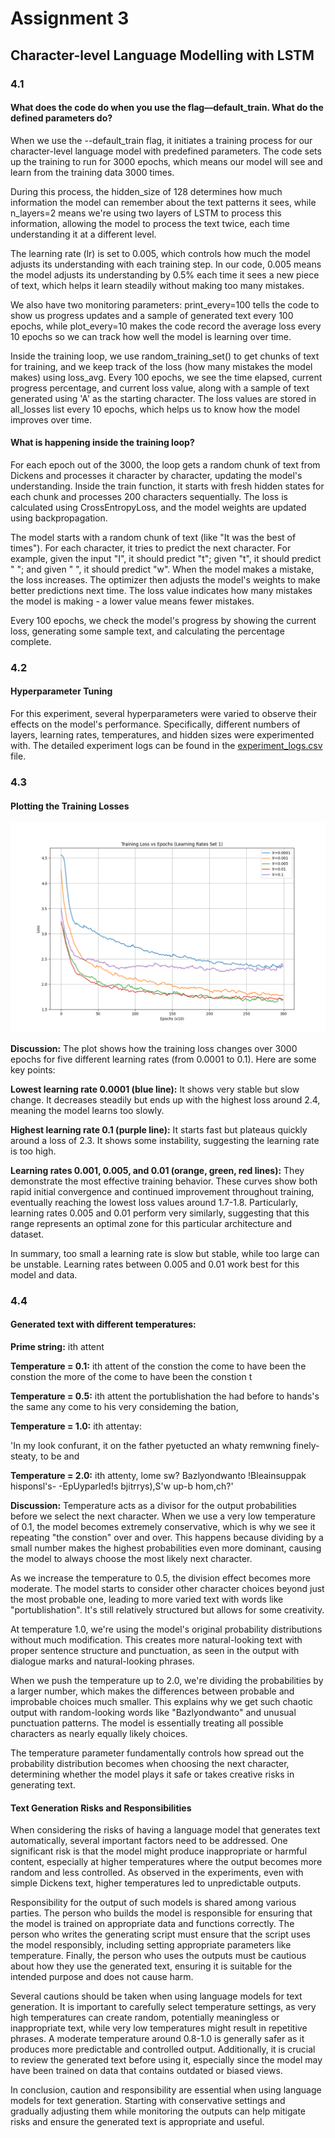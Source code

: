 #  Assignment 3

## Character-level Language Modelling with LSTM

### 4.1

#### What does the code do when you use the flag––default_train. What do the defined parameters do?

When we use the --default_train flag, it initiates a training process for our character-level language model with predefined parameters. The code sets up the training to run for 3000 epochs, which means our model will see and learn from the training data 3000 times. 

During this process, the hidden_size of 128 determines how much information the model can remember about the text patterns it sees, while n_layers=2 means we're using two layers of LSTM to process this information, allowing the model to process the text twice, each time understanding it at a different level. 

The learning rate (lr) is set to 0.005, which controls how much the model adjusts its understanding with each training step. In our code, 0.005 means the model adjusts its understanding by 0.5% each time it sees a new piece of text, which helps it learn steadily without making too many mistakes.

We also have two monitoring parameters: print_every=100 tells the code to show us progress updates and a sample of generated text every 100 epochs, while plot_every=10 makes the code record the average loss every 10 epochs so we can track how well the model is learning over time.

Inside the training loop, we use random_training_set() to get chunks of text for training, and we keep track of the loss (how many mistakes the model makes) using loss_avg. Every 100 epochs, we see the time elapsed, current progress percentage, and current loss value, along with a sample of text generated using 'A' as the starting character. The loss values are stored in all_losses list every 10 epochs, which helps us to know how the model improves over time.

#### What is happening inside the training loop?

For each epoch out of the 3000, the loop gets a random chunk of text from Dickens and processes it character by character, updating the model's understanding. Inside the train function, it starts with fresh hidden states for each chunk and processes 200 characters sequentially. The loss is calculated using CrossEntropyLoss, and the model weights are updated using backpropagation.

The model starts with a random chunk of text (like "It was the best of times"). For each character, it tries to predict the next character. For example, given the input "I", it should predict "t"; given "t", it should predict " "; and given " ", it should predict "w". When the model makes a mistake, the loss increases. The optimizer then adjusts the model's weights to make better predictions next time. The loss value indicates how many mistakes the model is making - a lower value means fewer mistakes.

Every 100 epochs, we check the model's progress by showing the current loss, generating some sample text, and calculating the percentage complete.


### 4.2

#### Hyperparameter Tuning

For this experiment, several hyperparameters were varied to observe their effects on the model's performance. Specifically, different numbers of layers, learning rates, temperatures, and hidden sizes were experimented with. The detailed experiment logs can be found in the [experiment_logs.csv](experiment_logs.csv) file.


### 4.3

#### Plotting the Training Losses

![Training Losses](loss_plot_1.png)

**Discussion:**
The plot shows how the training loss changes over 3000 epochs for five different learning rates (from 0.0001 to 0.1). Here are some key points:

**Lowest learning rate 0.0001 (blue line):** It shows very stable but slow change. It decreases steadily but ends up with the highest loss around 2.4, meaning the model learns too slowly.

**Highest learning rate 0.1 (purple line):** It starts fast but plateaus quickly around a loss of 2.3. It shows some instability, suggesting the learning rate is too high.

**Learning rates 0.001, 0.005, and 0.01 (orange, green, red lines):** They demonstrate the most effective training behavior. These curves show both rapid initial convergence and continued improvement throughout training, eventually reaching the lowest loss values around 1.7-1.8. Particularly, learning rates 0.005 and 0.01 perform very similarly, suggesting that this range represents an optimal zone for this particular architecture and dataset.

In summary, too small a learning rate is slow but stable, while too large can be unstable. Learning rates between 0.005 and 0.01 work best for this model and data.


### 4.4 

#### Generated text with different temperatures:

**Prime string:** ith attent

**Temperature = 0.1:**
ith attent of the constion the come to have been the constion the more of the come to have been the constion t


**Temperature = 0.5:**
ith attent the portublishation the had before to hands's the same any come to his very consideming the bation,

**Temperature = 1.0:**
ith attentay:

  'In my look confurant, it on the
father pyetucted an whaty remwning finely-steaty, to be and


**Temperature = 2.0:**
ith attenty,
lome
sw? Bazlyondwanto
!Bleainsuppak hisponsl's-
-EpUyparled!s bjitrrys),S'w
up-b hom,ch?'

**Discussion:**
Temperature acts as a divisor for the output probabilities before we select the next character. When we use a very low temperature of 0.1, the model becomes extremely conservative, which is why we see it repeating "the constion" over and over. This happens because dividing by a small number makes the highest probabilities even more dominant, causing the model to always choose the most likely next character.

As we increase the temperature to 0.5, the division effect becomes more moderate. The model starts to consider other character choices beyond just the most probable one, leading to more varied text with words like "portublishation". It's still relatively structured but allows for some creativity.

At temperature 1.0, we're using the model's original probability distributions without much modification. This creates more natural-looking text with proper sentence structure and punctuation, as seen in the output with dialogue marks and natural-looking phrases.

When we push the temperature up to 2.0, we're dividing the probabilities by a larger number, which makes the differences between probable and improbable choices much smaller. This explains why we get such chaotic output with random-looking words like "Bazlyondwanto" and unusual punctuation patterns. The model is essentially treating all possible characters as nearly equally likely choices.

The temperature parameter fundamentally controls how spread out the probability distribution becomes when choosing the next character, determining whether the model plays it safe or takes creative risks in generating text.


#### Text Generation Risks and Responsibilities

When considering the risks of having a language model that generates text automatically, several important factors need to be addressed. One significant risk is that the model might produce inappropriate or harmful content, especially at higher temperatures where the output becomes more random and less controlled. As observed in the experiments, even with simple Dickens text, higher temperatures led to unpredictable outputs.

Responsibility for the output of such models is shared among various parties. The person who builds the model is responsible for ensuring that the model is trained on appropriate data and functions correctly. The person who writes the generating script must ensure that the script uses the model responsibly, including setting appropriate parameters like temperature. Finally, the person who uses the outputs must be cautious about how they use the generated text, ensuring it is suitable for the intended purpose and does not cause harm.

Several cautions should be taken when using language models for text generation. It is important to carefully select temperature settings, as very high temperatures can create random, potentially meaningless or inappropriate text, while very low temperatures might result in repetitive phrases. A moderate temperature around 0.8-1.0 is generally safer as it produces more predictable and controlled output. Additionally, it is crucial to review the generated text before using it, especially since the model may have been trained on data that contains outdated or biased views.

In conclusion, caution and responsibility are essential when using language models for text generation. Starting with conservative settings and gradually adjusting them while monitoring the outputs can help mitigate risks and ensure the generated text is appropriate and useful.

